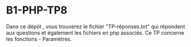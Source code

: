 # B1-PHP-TP8
Dans ce dépôt , vous trouverez le fichier "TP-réponses.txt" qui répondent aux questions et également les fichiers en php associés. Ce TP concerne les fonctions - Paramètres.
